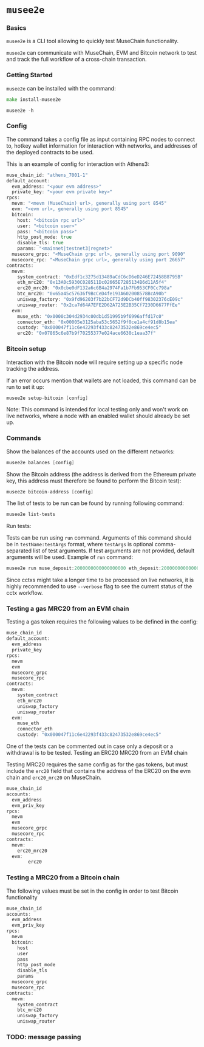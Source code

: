 # `musee2e`

### Basics

`musee2e` is a CLI tool allowing to quickly test MuseChain functionality.

`musee2e` can communicate with MuseChain, EVM and Bitcoin network to test and track the full workflow of a cross-chain transaction.

### Getting Started

`musee2e` can be installed with the command:

```go
make install-musee2e

musee2e -h
```

### Config

The command takes a config file as input containing RPC nodes to connect to, hotkey wallet information for interaction with networks, and addresses of the deployed contracts to be used.

This is an example of config for interaction with Athens3:

```go
muse_chain_id: "athens_7001-1"
default_account:
  evm_address: "<your evm address>"
  private_key: "<your evm private key>"
rpcs:
  mevm: "<mevm (MuseChain) url>, generally using port 8545"
  evm: "<evm url>, generally using port 8545"
  bitcoin:
    host: "<bitcoin rpc url>"
    user: "<bitcoin user>"
    pass: "<bitcoin pass>"
    http_post_mode: true
    disable_tls: true
    params: "<mainnet|testnet3|regnet>"
  musecore_grpc: "<MuseChain grpc url>, generally using port 9090"
  musecore_rpc: "<MuseChain grpc url>, generally using port 26657"
contracts:
  mevm:
    system_contract: "0xEdf1c3275d13489aCdC6cD6eD246E72458B8795B"
    eth_mrc20: "0x13A0c5930C028511Dc02665E7285134B6d11A5f4"
    erc20_mrc20: "0x0cbe0dF132a6c6B4a2974Fa1b7Fb953CF0Cc798a"
    btc_mrc20: "0x65a45c57636f9BcCeD4fe193A602008578BcA90b"
    uniswap_factory: "0x9fd96203f7b22bCF72d9DCb40ff98302376cE09c"
    uniswap_router: "0x2ca7d64A7EFE2D62A725E2B35Cf7230D6677FfEe"
  evm:
    muse_eth: "0x0000c304d2934c00db1d51995b9f6996affd17c0"
    connector_eth: "0x00005e3125aba53c5652f9f0ce1a4cf91d8b15ea"
    custody: "0x000047f11c6e42293f433c82473532e869ce4ec5"
    erc20: "0x07865c6e87b9f70255377e024ace6630c1eaa37f"
```

### Bitcoin setup
Interaction with the Bitcoin node will require setting up a specific node tracking the address.

If an error occurs mention that wallets are not loaded, this command can be run to set it up:

```go
musee2e setup-bitcoin [config]
```

Note: This command is intended for local testing only and won't work on live networks, where a node with an enabled wallet should already be set up.

### Commands

Show the balances of the accounts used on the different networks:

```go
musee2e balances [config]
```

Show the Bitcoin address (the address is derived from the Ethereum private key, this address must therefore be found to perform the Bitcoin test):

```go
musee2e bitcoin-address [config]
```

The list of tests to be run can be found by running following command:

```go
musee2e list-tests
```

Run tests:

Tests can be run using `run` command. Arguments of this command should be in `testName:testArgs` format, where `testArgs` is optional comma-separated list of test arguments. If test arguments are not provided, default arguments will be used. Example of `run` command:

```go
musee2e run muse_deposit:2000000000000000000 eth_deposit:2000000000000000000 erc20_deposit:200000 --config cmd/musee2e/config/local.yml
```

Since cctxs might take a longer time to be processed on live networks, it is highly recommended to use `--verbose` flag to see the current status of the cctx workflow.

### Testing a gas MRC20 from an EVM chain

Testing a gas token requires the following values to be defined in the config:

```go
muse_chain_id
default_account:
  evm_address
  private_key
rpcs:
  mevm
  evm
  musecore_grpc
  musecore_rpc
contracts:
  mevm:
    system_contract
    eth_mrc20
    uniswap_factory
    uniswap_router
  evm:
    muse_eth
    connector_eth
    custody: "0x000047f11c6e42293f433c82473532e869ce4ec5"
```

One of the tests can be commented out in case only a deposit or a withdrawal is to be tested.
Testing an ERC20 MRC20 from an EVM chain

Testing MRC20 requires the same config as for the gas tokens, but must include the `erc20` field that contains the address of the ERC20 on the evm chain and `erc20_mrc20` on MuseChain.

```go
muse_chain_id
accounts:
  evm_address
  evm_priv_key
rpcs:
  mevm
  evm
  musecore_grpc
  musecore_rpc
contracts:
  mevm:
    erc20_mrc20
  evm:
		erc20
```

### Testing a MRC20 from a Bitcoin chain

The following values must be set in the config in order to test Bitcoin functionality

```go
muse_chain_id
accounts:
  evm_address
  evm_priv_key
rpcs:
  mevm
  bitcoin:
    host
    user
    pass
    http_post_mode
    disable_tls
    params
  musecore_grpc
  musecore_rpc
contracts:
  mevm:
    system_contract
    btc_mrc20
    uniswap_factory
    uniswap_router
```

### TODO: message passing
